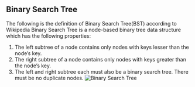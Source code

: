 ## Binary Search Tree
The following is the definition of Binary Search Tree(BST) according to Wikipedia
Binary Search Tree is a node-based binary tree data structure which has the following properties:
1) The left subtree of a node contains only nodes with keys lesser than the node’s key.
2) The right subtree of a node contains only nodes with keys greater than the node’s key.
3) The left and right subtree each must also be a binary search tree.
   There must be no duplicate nodes.
![Binary Search Tree](https://media.geeksforgeeks.org/wp-content/uploads/BSTSearch.png)